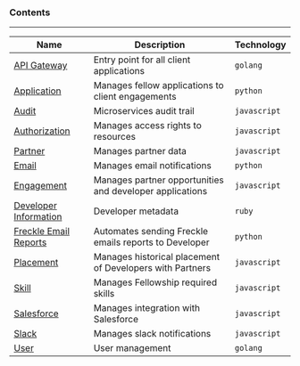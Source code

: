 ### Contents
***

| **Name**        | **Description**                               | **Technology** |                    
|-----------------|--------------------------------------------------|----------------|
| [API Gateway](https://github.com/andela/micro-api-gateway)     | Entry point for all client applications          | `golang`       |
| [Application](https://github.com/andela/micro-applications-service)     | Manages fellow applications to client engagements| `python`        |
| [Audit](https://github.com/andela/micro-audit-service)| Microservices audit trail | `javascript`   |
| [Authorization](https://github.com/andela/micro-authorization-service)   | Manages access rights to resources               | `javascript`   |
| [Partner](https://github.com/andela/micro-partner-service)          | Manages partner data                            | `javascript`   |
| [Email](https://github.com/andela/micro-email-notification)           | Manages email notifications                      | `python`       |
| [Engagement](https://github.com/andela/micro-engagement-service)      | Manages partner opportunities and developer applications                     | `javascript`   |
| [Developer Information](https://github.com/andela/micro-fellow-information-service) | Developer metadata                         | `ruby`         |
| [Freckle Email Reports](https://github.com/andela/micro-freckle-report-service) | Automates sending Freckle emails reports to Developer | `python`   |
| [Placement](https://github.com/andela/micro-placement-service)       | Manages historical placement of Developers with Partners        | `javascript`   |
| [Skill](https://github.com/andela/micro-skills-service)           | Manages Fellowship required skills               | `javascript`   |
| [Salesforce](https://github.com/andela/micro-salesforce-service)      | Manages integration with Salesforce              | `javascript`   |
| [Slack](https://github.com/andela/micro-slack-notification-service)           | Manages slack notifications                      | `javascript`   |
| [User](https://github.com/andela/micro-user-management-service)             | User management                                  | `golang`       |
